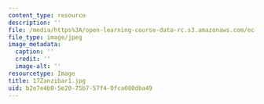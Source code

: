 ```yaml
---
content_type: resource
description: ''
file: /media/https%3A/open-learning-course-data-rc.s3.amazonaws.com/ec-721-wheelchair-design-in-developing-countries-spring-2009/b2e7e4b05e2075b757f40fca080dba49_17Zanzibar1.jpg
file_type: image/jpeg
image_metadata:
  caption: ''
  credit: ''
  image-alt: ''
resourcetype: Image
title: 17Zanzibar1.jpg
uid: b2e7e4b0-5e20-75b7-57f4-0fca080dba49
---
```

